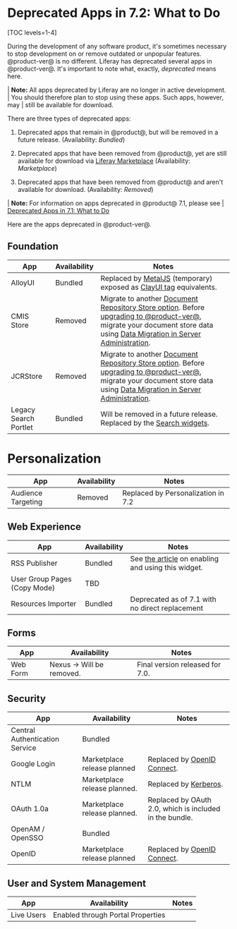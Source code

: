 # Deprecated Apps in 7.2: What to Do 

[TOC levels=1-4]

During the development of any software product, it's sometimes necessary to stop
development on or remove outdated or unpopular features. @product-ver@ is no
different. Liferay has deprecated several apps in @product-ver@. It's important
to note what, exactly, *deprecated* means here. 

| **Note:** All apps deprecated by Liferay are no longer in active development.
| You should therefore plan to stop using these apps. Such apps, however, may
| still be available for download.

There are three types of deprecated apps: 

1.  Deprecated apps that remain in @product@, but will be removed in a future
    release. (Availability: *Bundled*)

2.  Deprecated apps that have been removed from @product@, yet are still 
    available for download via [Liferay
    Marketplace](https://web.liferay.com/marketplace) (Availability:
    *Marketplace*) 

3.  Deprecated apps that have been removed from @product@ and aren't available 
    for download. (Availability: *Removed*) 

| **Note:** For information on apps deprecated in @product@ 7.1, please see 
| [Deprecated Apps in 7.1: What to Do](/docs/7-1/deploy/-/knowledge_base/d/deprecated-apps-in-7-1-what-to-do)

Here are the apps deprecated in @product-ver@. 

## Foundation

| App |  Availability |  Notes |
| --- | ------------- | ------ |
| AlloyUI | Bundled | Replaced by [MetalJS](https://metaljs.com/) (temporary) exposed as [ClayUI tag](/docs/7-2/reference/-/knowledge_base/r/front-end-taglibs) equivalents. |  
| CMIS Store | Removed | Migrate to another [Document Repository Store option](/docs/7-2/deploy/-/knowledge_base/d/document-repository-configuration). Before [upgrading to @product-ver@](/docs/7-2/deploy/-/knowledge_base/d/upgrading-to-product-ver), migrate your document store data using [Data Migration in Server Administration](/docs/7-2/user/-/knowledge_base/u/server-administration). |
| JCRStore | Removed | Migrate to another [Document Repository Store option](/docs/7-2/deploy/-/knowledge_base/d/document-repository-configuration). Before [upgrading to @product-ver@](/docs/7-2/deploy/-/knowledge_base/d/upgrading-to-product-ver), migrate your document store data using [Data Migration in Server Administration](/docs/7-2/user/-/knowledge_base/u/server-administration). |
| Legacy Search Portlet | Bundled | Will be removed in a future release. Replaced by the [Search widgets](/docs/7-2/user/-/knowledge_base/u/search). |

# Personalization
| App |  Availability |  Notes |
| --- | ------------- | ------ |
| Audience Targeting | Removed | Replaced by Personalization in 7.2 | 

## Web Experience

| App |  Availability |  Notes |
| --- | ------------- | ------ |
| RSS Publisher | Bundled | See [the article](/docs/7-1/user/-/knowledge_base/u/the-rss-publisher-widget) on enabling and using this widget. |
| User Group Pages (Copy Mode) | TBD |  |
| Resources Importer | Bundled | Deprecated as of 7.1 with no direct replacement |

## Forms

| App | Availability | Notes |
| --- | ------------------ | ----------- |
| Web Form | Nexus &rarr; Will be removed. | Final version released for 7.0. |

## Security

| App |  Availability |  Notes |
| --- | ------------------ | ----------- |
| Central Authentication Service | Bundled |   |
| Google Login | Marketplace release planned | Replaced by [OpenID Connect](/docs/7-2/deploy/-/knowledge_base/d/authenticating-with-openid-connect). |
| NTLM | Marketplace release planned. | Replaced by [Kerberos](/docs/7-2/deploy/-/knowledge_base/d/authenticating-with-kerberos). |
| OAuth 1.0a | Marketplace release planned. | Replaced by OAuth 2.0, which is included in the bundle. |
| OpenAM / OpenSSO | Bundled |  |
| OpenID | Marketplace release planned | Replaced by [OpenID Connect](/docs/7-2/deploy/-/knowledge_base/d/authenticating-with-openid-connect). |

## User and System Management
| App |  Availability |  Notes |
| --- | ------------------ | ----------- |
| Live Users | Enabled through Portal Properties |  |
